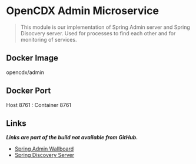 # OpenCDX Admin Microservice
> This module is our implementation of Spring Admin server and Spring Disocvery server. Used for processes to find each other and for monitoring of services.

## Docker Image
opencdx/admin

## Docker Port
Host 8761 : Container 8761

## Links
_**Links are part of the build not available from GitHub.**_
- [Spring Admin Wallboard](https://localhost:8761/admin/wallboard)
- [Spring Discovery Server](https://localhost:8761)
